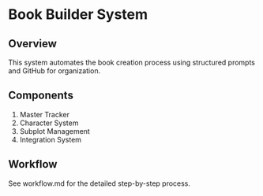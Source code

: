 # Book Builder System

## Overview
This system automates the book creation process using structured prompts and GitHub for organization.

## Components
1. Master Tracker
2. Character System
3. Subplot Management
4. Integration System

## Workflow
See workflow.md for the detailed step-by-step process.